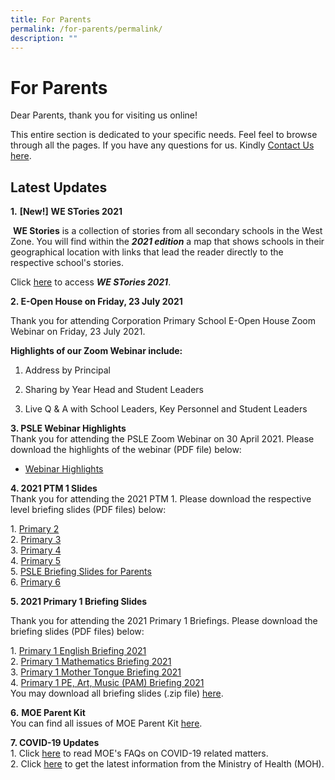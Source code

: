 ```yaml
---
title: For Parents
permalink: /for-parents/permalink/
description: ""
---
```

For Parents
===========

Dear Parents, thank you for visiting us online!  
  

This entire section is dedicated to your specific needs. Feel feel to browse through all the pages. If you have any questions for us. Kindly [Contact Us here](/contact-us/permalink/).

Latest Updates
--------------

  

**1.** **\[New!\]** **WE STories 2021**

 **WE Stories** is a collection of stories from all secondary schools in the West Zone. You will find within the **_2021 edition_** a map that shows schools in their geographical location with links that lead the reader directly to the respective school's stories.  
  
Click [here](https://online.fliphtml5.com/obrr/vrmu/#p=1) to access **_WE STories 2021_**.


**2\. E-Open House on Friday, 23 July 2021**

  

[](https://go.gov.sg/cps-openhouse2021)

Thank you for attending Corporation Primary School E-Open House Zoom Webinar on Friday, 23 July 2021.

  

**Highlights of our Zoom Webinar include:**

1. Address by Principal

2. Sharing by Year Head and Student Leaders

3. Live Q & A with School Leaders, Key Personnel and Student Leaders

**3\. PSLE Webinar Highlights**    
Thank you for attending the PSLE Zoom Webinar on 30 April 2021. Please download the highlights of the webinar (PDF file) below:  
*   [Webinar Highlights](https://corporationpri.moe.edu.sg/qql/slot/u746/For%20Parents/Others/CPS%20Webinar%20Highlights.pdf)

**4\. 2021 PTM 1 Slides**     
Thank you for attending the 2021 PTM 1. Please download the respective level briefing slides (PDF files) below:  

1. [Primary 2](https://corporationpri.moe.edu.sg/qql/slot/u746/For%20Parents/2021/PTM%201/P2%20PTM%201%20Level%20Slides.pdf)    
2. [Primary 3](https://corporationpri.moe.edu.sg/qql/slot/u746/For%20Parents/2021/PTM%201/P3%20PTM%201%20Level%20Slides.pdf)     
3. [Primary 4](https://corporationpri.moe.edu.sg/qql/slot/u746/For%20Parents/2021/PTM%201/P4%20PTM%201%20Level%20Slides.pdf)     
4. [Primary 5](https://corporationpri.moe.edu.sg/qql/slot/u746/For%20Parents/2021/PTM%201/P5%20PTM%201%20Level%20Slides.pdf)   
5. [PSLE Briefing Slides for Parents](https://corporationpri.moe.edu.sg/qql/slot/u746/For%20Parents/2021/PTM%201/PSLE%20Sharing%20for%20P5%20Parents.pdf)   
6. [Primary 6](https://corporationpri.moe.edu.sg/qql/slot/u746/For%20Parents/2021/PTM%201/P6%20PTM%201%20Slides%202021%20for%20website.pdf)

**5\. 2021 Primary 1 Briefing Slides**  

Thank you for attending the 2021 Primary 1 Briefings. Please download the briefing slides (PDF files) below:  

1. [Primary 1 English Briefing 2021](https://corporationpri.moe.edu.sg/qql/slot/u746/For%20Parents/2021/P1%20Briefing/P1%20English%20Briefing%202021.pdf)   
2. [Primary 1 Mathematics Briefing 2021](https://corporationpri.moe.edu.sg/qql/slot/u746/For%20Parents/2021/P1%20Briefing/P1%20Maths%20Briefing%202021.pdf)   
3. [Primary 1 Mother Tongue Briefing 2021](https://corporationpri.moe.edu.sg/qql/slot/u746/For%20Parents/2021/P1%20Briefing/P1%20Mother%20Tongue%20Briefing%202021.pdf)    
4. [Primary 1 PE, Art, Music (PAM) Briefing 2021](https://corporationpri.moe.edu.sg/qql/slot/u746/For%20Parents/2021/P1%20Briefing/P1%20PE.%20Art.%20Music%20Briefing%202021.pdf)   
You may download all briefing slides (.zip file) [here](https://corporationpri.moe.edu.sg/qql/slot/u746/For%20Parents/2021/P1%20Briefing/2021%20P1%20Briefing%20Slides%20All%20Slides.zip).

**6.** **MOE Parent Kit**  
You can find all issues of MOE Parent Kit [here](https://www.moe.gov.sg/parentkit).  
  
**7\. COVID-19 Updates**    
1\. Click [here](https://www.moe.gov.sg/addressing-top-covid-19-concerns) to read MOE's FAQs on COVID-19 related matters.  
2\. Click [here](https://www.moh.gov.sg/covid-19) to get the latest information from the Ministry of Health (MOH).